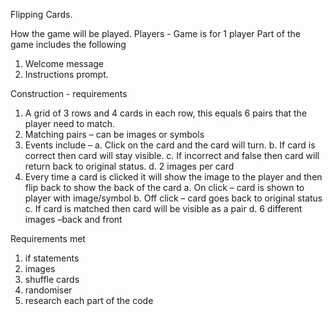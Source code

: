 Flipping Cards.

How the game will be played.
Players - Game is for 1 player
Part of the game includes the following
1.	Welcome message
2.	Instructions prompt. 

Construction - requirements
1.	A grid of 3 rows and 4 cards in each row, this equals 6 pairs that the player need to match. 
2.	Matching pairs – can be images or symbols 
3.	Events include – 
a.	Click on the card and the card will turn.
b.	If card is correct then card will stay visible.
c.	If incorrect and false then card will return back to original status.
d.	2 images per card 
4.	Every time a card is clicked it will show the image to the player and then flip back to show the back of the card
a.	On click – card is shown to player with image/symbol 
b.	Off click – card goes back to original status 
c.	If card is matched then card will be visible as a pair
d.	6 different images –back and front 

Requirements met
1. if statements
2. images
3. shuffle cards 
4. randomiser
5. research each part of the code



